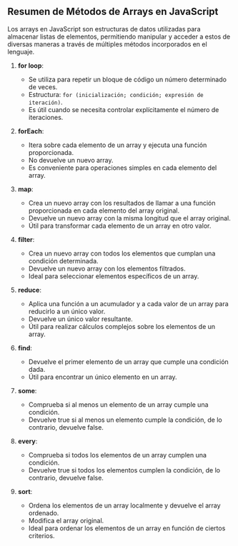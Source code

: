 ## Resumen de Métodos de Arrays en JavaScript
Los arrays en JavaScript son estructuras de datos utilizadas para almacenar listas de elementos, permitiendo manipular y acceder a estos de diversas maneras a través de múltiples métodos incorporados en el lenguaje.

1. **for loop**:
   - Se utiliza para repetir un bloque de código un número determinado de veces.
   - Estructura: `for (inicialización; condición; expresión de iteración)`.
   - Es útil cuando se necesita controlar explícitamente el número de iteraciones.

2. **forEach**:
   - Itera sobre cada elemento de un array y ejecuta una función proporcionada.
   - No devuelve un nuevo array.
   - Es conveniente para operaciones simples en cada elemento del array.

3. **map**:
   - Crea un nuevo array con los resultados de llamar a una función proporcionada en cada elemento del array original.
   - Devuelve un nuevo array con la misma longitud que el array original.
   - Útil para transformar cada elemento de un array en otro valor.

4. **filter**:
   - Crea un nuevo array con todos los elementos que cumplan una condición determinada.
   - Devuelve un nuevo array con los elementos filtrados.
   - Ideal para seleccionar elementos específicos de un array.

5. **reduce**:
   - Aplica una función a un acumulador y a cada valor de un array para reducirlo a un único valor.
   - Devuelve un único valor resultante.
   - Útil para realizar cálculos complejos sobre los elementos de un array.

6. **find**:
   - Devuelve el primer elemento de un array que cumple una condición dada.
   - Útil para encontrar un único elemento en un array.

7. **some**:
   - Comprueba si al menos un elemento de un array cumple una condición.
   - Devuelve true si al menos un elemento cumple la condición, de lo contrario, devuelve false.

8. **every**:
   - Comprueba si todos los elementos de un array cumplen una condición.
   - Devuelve true si todos los elementos cumplen la condición, de lo contrario, devuelve false.

9. **sort**:
   - Ordena los elementos de un array localmente y devuelve el array ordenado.
   - Modifica el array original.
   - Ideal para ordenar los elementos de un array en función de ciertos criterios.
